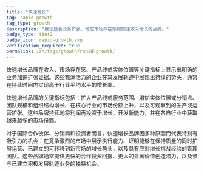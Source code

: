 ```yaml
---
title: "快速增长"
tag: rapid-growth
tag_type: growth
description: "展示显著业务扩张、增加市场存在感和加速收入增长的品牌。"
badge_type: tier2
badge_icon: rapid-growth.svg
verification_required: true
permalink: /zh/tags/growth/rapid-growth/
---
```


快速增长品牌在收入、市场存在感、产品线或实体位置等关键指标上显示出明确的业务加速扩张证据。这些充满活力的企业在其发展轨迹中展现出持续的势头，通常在持续时间内实现高于行业平均水平的增长率。

快速增长品牌的关键指标包括：扩大产品线或服务范围、增加实体位置或分销点、团队规模和组织结构增长、在核心行业的市场份额上升，以及可观察到的生产或运营扩张。这些品牌持续地将利润再投资于增长，开发新能力，并在各自行业中获取越来越多的市场份额。

对于国际合作伙伴、分销商和投资者而言，快速增长品牌因多种原因而代表特别有吸引力的机会：在竞争激烈的市场中展示执行能力、证明能够在保持质量的同时扩展运营、已建立的可转移到新市场的增长势头，以及具有应对增长挑战经验的管理团队。这些品牌通常提供更快的合作投资回报、更大的显著价值创造潜力，以及参与已建立积极发展轨迹业务的独特机会。